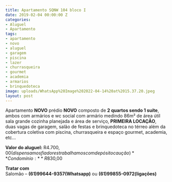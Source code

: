 ```yaml
---
title: Apartamento SQNW 104 bloco I
date: 2019-02-04 00:00:00 Z
categories:
- Aluguel
- Apartamento
tags:
- apartamento
- novo
- aluguel
- garagem
- piscina
- lazer
- churrasqueira
- gourmet
- academia
- armarios
- brinquedoteca
image: uploads/WhatsApp%20Image%202022-04-14%20at%2015.37.20.jpeg
layout: post
---
```


Apartamento **NOVO** prédio **NOVO** composto de **2 quartos sendo 1 suíte**, ambos com armários e wc social com armário medindo 86m² de área útil sala grande cozinha planejada e área de serviço, **PRIMEIRA LOCAÇÃO**,  duas vagas de garagem, salão de festas e brinquedoteca no térreo além da cobertura coletiva com piscina, churrasqueira e espaço gourmet, academia, etc…

**Valor do aluguel:** R$4.700,00 (dispensamos fiadores trabalhamos com depósito caução) 
**Condomínio:** R$830,00

**Tratar com**  
Salomão – **(61)99644-9357(Whatsapp)** ou **(61)99855-0972(ligações)**
 


